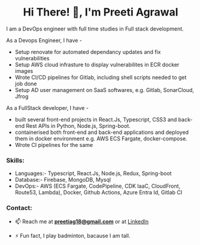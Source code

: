<h1 align="center">Hi There! 👋, I'm Preeti Agrawal</h1>

I am a DevOps engineer with full time studies in Full stack development. 

As a Devops Engineer, I have - 

- Setup renovate for automated dependancy updates and fix vulnerabilities
- Setup AWS cloud infrasture to display vulnerabilites in ECR docker images
- Wrote CI/CD pipelines for Gitlab, including shell scripts needed to get job done
- Setup AD user management on SaaS softwares, e.g. Gitlab, SonarCloud, Jfrog

As a FullStack developer, I have - 

- built several front-end projects in React.Js, Typescript, CSS3 and back-end Rest APIs in Python, Node.js, Spring-boot.
- containerised both front-end and back-end applications and deployed them in docker environment e.g. AWS ECS Fargate, docker-compose.
- Wrote CI pipelines for the same


<h3 align="left">Skills:</h3>

-  Languages:- Typescript, React.Js, Node.js, Redux, Spring-boot
-  Database:- Firebase, MongoDB, Mysql
-  DevOps:- AWS (ECS Fargate, CodePipeline, CDK IaaC, CloudFront, Route53, Lambda), Docker, Github Actions, Azure Entra Id, Gitlab CI

<h3 align="left">Contact:</h3>

- 📫 Reach me at **preetiag18@gmail.com** or at [LinkedIn](https://www.linkedin.com/in/preeti-ag/)

- ⚡ Fun fact, I play badminton, bacause I am tall.
